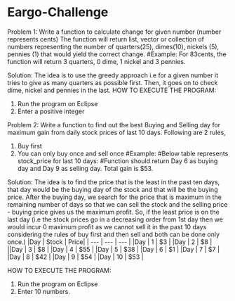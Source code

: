 # Eargo-Challenge
Problem 1:
 Write a function to calculate change for given number (number represents cents) 
The function will return list, vector or collection of numbers representing the number of 
quarters(25), dimes(10), nickels (5), pennies (1) that would yield the correct change. 
#Example: For 83cents, the function will return 3 quarters, 0 dime, 1 nickel and 3 pennies.

Solution: The idea is to use the greedy approach i.e for a given number it tries to give as many quarters as possible first. Then, it goes on to check dime, nickel and pennies in the last.
HOW TO EXECUTE THE PROGRAM:
1. Run the program on Eclipse
2. Enter a positive integer

Problem 2:
Write a function to find out the best Buying and Selling day for maximum gain from daily stock prices of last 10 days. Following are 2 rules,
1.	Buy first
2.	You can only buy once and sell once
#Example:
#Below table represents stock_price for last 10 days:
#Function should return Day 6 as buying day and Day 9 as selling day. Total gain is $53.
														
Solution: The idea is to find the price that is the least in the past ten days, that day would be the buying day of the stock and that will be the buying price. After the buying day, we search for the price that is maximum in the remaining number of days so that we can sell the stock and the selling price - buying price gives us the maximum profit.
So, if the least price is on the last day (i.e the stock prices go in a decreasing order from 1st day then we would incur 0 maximum profit as we cannot sell it in the past 10 days considering the rules of buy first and then sell and both can be done only once.)
		|Day		|	Stock 	|	Price|
		| --- | --- | --- |
		|Day	|		1	|	$3	|
		|Day 	|		2	|	$8	|
		||Day 	|		3	|	$8	|
		|Day 	|		4	|	$55	|
		|Day	 |		5	|	$38	|
		|Day 	|		6	|	$1	|
		|Day 	|		7	 |	$7	|
		|Day 	|		8	|	$42	|
		|Day 	|		9	|	$54	|
		|Day 	|		10	|	$53	|

HOW TO EXECUTE THE PROGRAM:
1. Run the program on Eclipse
2. Enter 10 numbers.
